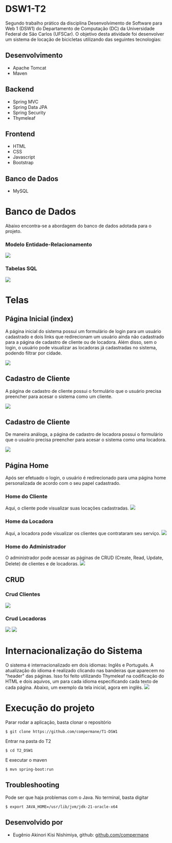 # DSW1-T2
Segundo trabalho prático da disciplina Desenvolvimento de Software para Web 1 (DSW1) do Departamento de Computação (DC) da Universidade Federal de São Carlos (UFSCar). O objetivo desta atividade foi desenvolver um sistema de locação de bicicletas utilizando das seguintes tecnologias:

## Desenvolvimento
- Apache Tomcat
- Maven

## Backend
- Spring MVC
- Spring Data JPA
- Spring Security
- Thymeleaf

## Frontend
- HTML
- CSS
- Javascript
- Bootstrap

## Banco de Dados
- MySQL

# Banco de Dados
Abaixo encontra-se a abordagem do banco de dados adotada para o projeto.

### Modelo Entidade-Relacionamento 
![](images/der.png)

### Tabelas SQL
![](images/sql_tables.png)

# Telas
## Página Inicial (index)
A página inicial do sistema possui um formulário de login para um usuário cadastrado e dois links que redirecionam um usuário ainda não cadastrado para a página de cadastro de cliente ou de locadora. Além disso, sem o login, o usuário pode visualizar as locadoras já cadastradas no sistema, podendo filtrar por cidade.

![](images/index.png)

## Cadastro de Cliente
A página de cadastro de cliente possui o formulário que o usuário precisa preencher para acesar o sistema como um cliente.

![](images/signUp-cliente.png)

## Cadastro de Cliente
De maneira análoga, a página de cadastro de locadora possui o formulário que o usuário precisa preencher para acesar o sistema como uma locadora.

![](images/signUp-locadora.png)

## Página Home
Após ser efetuado o login, o usuário é redirecionado para uma página home personalizada de acordo com o seu papel cadastrado.
### Home do Cliente
Aqui, o cliente pode visualizar suas locações cadastradas.
![](images/home-cliente.png)
### Home da Locadora
Aqui, a locadora pode visualizar os clientes que contrataram seu serviço.
![](images/home-locadora.png)
### Home do Administrador
O administrador pode acessar as páginas de CRUD (Create, Read, Update, Delete) de clientes e de locadoras.
![](images/home-admin.png)

## CRUD
### Crud Clientes
![](images/crud-cliente.png)
### Crud Locadoras
![](images/crud-locadora1.png)
![](images/crud-locadora2.png)

# Internacionalização do Sistema
O sistema é internacionalizado em dois idiomas: Inglês e Português. A atualização do idioma é realizado clicando nas bandeiras que aparecem no "header" das páginas. Isso foi feito utilizando Thymeleaf na codificação do HTML e dois aquivos, um para cada idioma especificando cada texto de cada página. Abaixo, um exemplo da tela inicial, agora em inglês.
![](images/index-gringo.png)

# Execução do projeto
Parar rodar a aplicação, basta clonar o repositório
```
$ git clone https://github.com/compermane/T1-DSW1
```
Entrar na pasta do T2
```
$ cd T2_DSW1
```
E executar o maven
```
$ mvn spring-boot:run
```
## Troubleshooting
Pode ser que haja problemas com o Java. No terminal, basta digitar
```
$ export JAVA_HOME=/usr/lib/jvm/jdk-21-oracle-x64
```

## Desenvolvido por
- Eugênio Akinori Kisi Nishimiya, github: [github.com/compermane](https://github.com/compermane)
